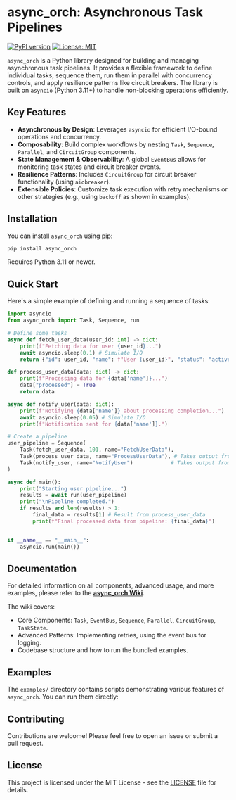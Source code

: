 # async_orch: Asynchronous Task Pipelines

[![PyPI version](https://badge.fury.io/py/async_orch.svg)](https://badge.fury.io/py/async_orch)
[![License: MIT](https://img.shields.io/badge/License-MIT-yellow.svg)](https://opensource.org/licenses/MIT)

`async_orch` is a Python library designed for building and managing asynchronous task pipelines. It provides a flexible framework to define individual tasks, sequence them, run them in parallel with concurrency controls, and apply resilience patterns like circuit breakers. The library is built on `asyncio` (Python 3.11+) to handle non-blocking operations efficiently.

## Key Features

- **Asynchronous by Design**: Leverages `asyncio` for efficient I/O-bound operations and concurrency.
- **Composability**: Build complex workflows by nesting `Task`, `Sequence`, `Parallel`, and `CircuitGroup` components.
- **State Management & Observability**: A global `EventBus` allows for monitoring task states and circuit breaker events.
- **Resilience Patterns**: Includes `CircuitGroup` for circuit breaker functionality (using `aiobreaker`).
- **Extensible Policies**: Customize task execution with retry mechanisms or other strategies (e.g., using `backoff` as shown in examples).

## Installation

You can install `async_orch` using pip:

```bash
pip install async_orch
```

Requires Python 3.11 or newer.

## Quick Start

Here's a simple example of defining and running a sequence of tasks:

```python
import asyncio
from async_orch import Task, Sequence, run

# Define some tasks
async def fetch_user_data(user_id: int) -> dict:
    print(f"Fetching data for user {user_id}...")
    await asyncio.sleep(0.1) # Simulate I/O
    return {"id": user_id, "name": f"User {user_id}", "status": "active"}

def process_user_data(data: dict) -> dict:
    print(f"Processing data for {data['name']}...")
    data["processed"] = True
    return data

async def notify_user(data: dict):
    print(f"Notifying {data['name']} about processing completion...")
    await asyncio.sleep(0.05) # Simulate I/O
    print(f"Notification sent for {data['name']}.")

# Create a pipeline
user_pipeline = Sequence(
    Task(fetch_user_data, 101, name="FetchUserData"),
    Task(process_user_data, name="ProcessUserData"), # Takes output from previous task
    Task(notify_user, name="NotifyUser")            # Takes output from previous task
)

async def main():
    print("Starting user pipeline...")
    results = await run(user_pipeline)
    print("\nPipeline completed.")
    if results and len(results) > 1:
        final_data = results[1] # Result from process_user_data
        print(f"Final processed data from pipeline: {final_data}")


if __name__ == "__main__":
    asyncio.run(main())
```

## Documentation

For detailed information on all components, advanced usage, and more examples, please refer to the [**async_orch Wiki**](docs/wiki.md).

The wiki covers:

- Core Components: `Task`, `EventBus`, `Sequence`, `Parallel`, `CircuitGroup`, `TaskState`.
- Advanced Patterns: Implementing retries, using the event bus for logging.
- Codebase structure and how to run the bundled examples.

## Examples

The `examples/` directory contains scripts demonstrating various features of `async_orch`. You can run them directly:

## Contributing

Contributions are welcome! Please feel free to open an issue or submit a pull request.

## License

This project is licensed under the MIT License - see the [LICENSE](LICENSE) file for details.
